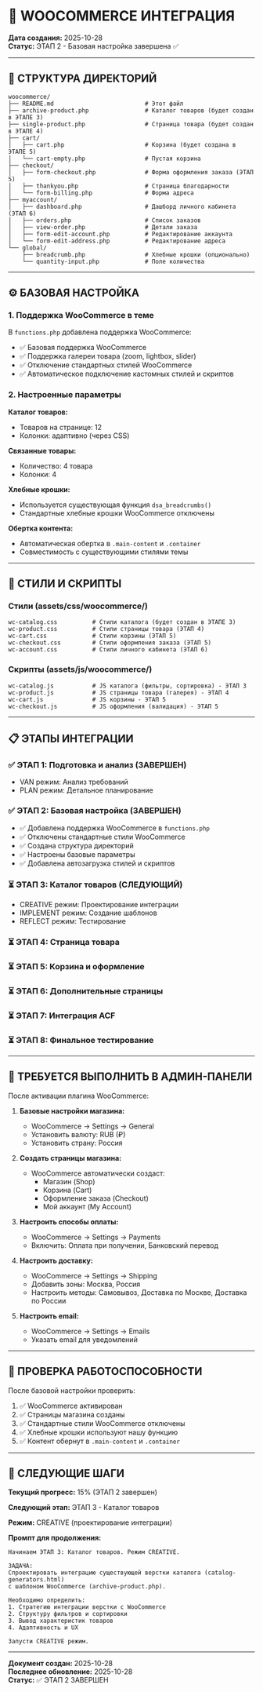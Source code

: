 # 🛒 WOOCOMMERCE ИНТЕГРАЦИЯ

**Дата создания:** 2025-10-28  
**Статус:** ЭТАП 2 - Базовая настройка завершена ✅

---

## 📁 СТРУКТУРА ДИРЕКТОРИЙ

```
woocommerce/
├── README.md                          # Этот файл
├── archive-product.php                # Каталог товаров (будет создан в ЭТАПЕ 3)
├── single-product.php                 # Страница товара (будет создан в ЭТАПЕ 4)
├── cart/
│   ├── cart.php                       # Корзина (будет создана в ЭТАПЕ 5)
│   └── cart-empty.php                 # Пустая корзина
├── checkout/
│   ├── form-checkout.php              # Форма оформления заказа (ЭТАП 5)
│   ├── thankyou.php                   # Страница благодарности
│   └── form-billing.php               # Форма адреса
├── myaccount/
│   ├── dashboard.php                  # Дашборд личного кабинета (ЭТАП 6)
│   ├── orders.php                     # Список заказов
│   ├── view-order.php                 # Детали заказа
│   ├── form-edit-account.php          # Редактирование аккаунта
│   └── form-edit-address.php          # Редактирование адреса
└── global/
    ├── breadcrumb.php                 # Хлебные крошки (опционально)
    └── quantity-input.php             # Поле количества
```

---

## ⚙️ БАЗОВАЯ НАСТРОЙКА

### 1. Поддержка WooCommerce в теме

В `functions.php` добавлена поддержка WooCommerce:
- ✅ Базовая поддержка WooCommerce
- ✅ Поддержка галереи товара (zoom, lightbox, slider)
- ✅ Отключение стандартных стилей WooCommerce
- ✅ Автоматическое подключение кастомных стилей и скриптов

### 2. Настроенные параметры

**Каталог товаров:**
- Товаров на странице: 12
- Колонки: адаптивно (через CSS)

**Связанные товары:**
- Количество: 4 товара
- Колонки: 4

**Хлебные крошки:**
- Используется существующая функция `dsa_breadcrumbs()`
- Стандартные хлебные крошки WooCommerce отключены

**Обертка контента:**
- Автоматическая обертка в `.main-content` и `.container`
- Совместимость с существующими стилями темы

---

## 🎨 СТИЛИ И СКРИПТЫ

### Стили (assets/css/woocommerce/)
```
wc-catalog.css          # Стили каталога (будет создан в ЭТАПЕ 3)
wc-product.css          # Стили страницы товара (ЭТАП 4)
wc-cart.css             # Стили корзины (ЭТАП 5)
wc-checkout.css         # Стили оформления заказа (ЭТАП 5)
wc-account.css          # Стили личного кабинета (ЭТАП 6)
```

### Скрипты (assets/js/woocommerce/)
```
wc-catalog.js           # JS каталога (фильтры, сортировка) - ЭТАП 3
wc-product.js           # JS страницы товара (галерея) - ЭТАП 4
wc-cart.js              # JS корзины - ЭТАП 5
wc-checkout.js          # JS оформления (валидация) - ЭТАП 5
```

---

## 📋 ЭТАПЫ ИНТЕГРАЦИИ

### ✅ ЭТАП 1: Подготовка и анализ (ЗАВЕРШЕН)
- VAN режим: Анализ требований
- PLAN режим: Детальное планирование

### ✅ ЭТАП 2: Базовая настройка (ЗАВЕРШЕН)
- ✅ Добавлена поддержка WooCommerce в `functions.php`
- ✅ Отключены стандартные стили WooCommerce
- ✅ Создана структура директорий
- ✅ Настроены базовые параметры
- ✅ Добавлена автозагрузка стилей и скриптов

### ⏳ ЭТАП 3: Каталог товаров (СЛЕДУЮЩИЙ)
- CREATIVE режим: Проектирование интеграции
- IMPLEMENT режим: Создание шаблонов
- REFLECT режим: Тестирование

### ⏳ ЭТАП 4: Страница товара
### ⏳ ЭТАП 5: Корзина и оформление
### ⏳ ЭТАП 6: Дополнительные страницы
### ⏳ ЭТАП 7: Интеграция ACF
### ⏳ ЭТАП 8: Финальное тестирование

---

## 🔧 ТРЕБУЕТСЯ ВЫПОЛНИТЬ В АДМИН-ПАНЕЛИ

После активации плагина WooCommerce:

1. **Базовые настройки магазина:**
   - WooCommerce → Settings → General
   - Установить валюту: RUB (₽)
   - Установить страну: Россия

2. **Создать страницы магазина:**
   - WooCommerce автоматически создаст:
     - Магазин (Shop)
     - Корзина (Cart)
     - Оформление заказа (Checkout)
     - Мой аккаунт (My Account)

3. **Настроить способы оплаты:**
   - WooCommerce → Settings → Payments
   - Включить: Оплата при получении, Банковский перевод

4. **Настроить доставку:**
   - WooCommerce → Settings → Shipping
   - Добавить зоны: Москва, Россия
   - Настроить методы: Самовывоз, Доставка по Москве, Доставка по России

5. **Настроить email:**
   - WooCommerce → Settings → Emails
   - Указать email для уведомлений

---

## 📝 ПРОВЕРКА РАБОТОСПОСОБНОСТИ

После базовой настройки проверить:

1. ✅ WooCommerce активирован
2. ✅ Страницы магазина созданы
3. ✅ Стандартные стили WooCommerce отключены
4. ✅ Хлебные крошки используют нашу функцию
5. ✅ Контент обернут в `.main-content` и `.container`

---

## 🎯 СЛЕДУЮЩИЕ ШАГИ

**Текущий прогресс:** 15% (ЭТАП 2 завершен)

**Следующий этап:** ЭТАП 3 - Каталог товаров

**Режим:** CREATIVE (проектирование интеграции)

**Промпт для продолжения:**
```
Начинаем ЭТАП 3: Каталог товаров. Режим CREATIVE.

ЗАДАЧА:
Спроектировать интеграцию существующей верстки каталога (catalog-generators.html) 
с шаблоном WooCommerce (archive-product.php).

Необходимо определить:
1. Стратегию интеграции верстки с WooCommerce
2. Структуру фильтров и сортировки
3. Вывод характеристик товаров
4. Адаптивность и UX

Запусти CREATIVE режим.
```

---

**Документ создан:** 2025-10-28  
**Последнее обновление:** 2025-10-28  
**Статус:** ✅ ЭТАП 2 ЗАВЕРШЕН

